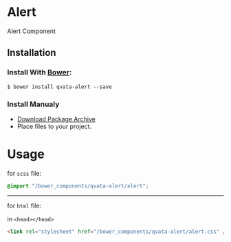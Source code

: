 # Alert
Alert Component

## Installation
### Install With [Bower](http://bower.io/):
```
$ bower install qvata-alert --save
```

### Install Manualy
- [Download Package Archive](https://github.com/iqvata/Alert/archive/master.zip)
- Place files to your project.

# Usage
for `scss` file:
```scss
@import "/bower_components/qvata-alert/alert";
```
---

for `html` file:

in `<head></head>`
```html
<link rel="stylesheet" href="/bower_components/qvata-alert/alert.css" />
```
